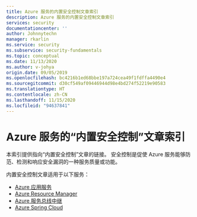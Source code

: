 ```yaml
---
title: Azure 服务的内置安全控制文章索引
description: Azure 服务的内置安全控制文章索引
services: security
documentationcenter: ''
author: Johnnytechn
manager: rkarlin
ms.service: security
ms.subservice: security-fundamentals
ms.topic: conceptual
ms.date: 11/13/2020
ms.author: v-johya
origin.date: 09/05/2019
ms.openlocfilehash: bc4216b1ed68bbe197a724cea49f1fdffa4490e4
ms.sourcegitcommit: d30cf549af09446944d98e4bd274f52219e90583
ms.translationtype: HT
ms.contentlocale: zh-CN
ms.lasthandoff: 11/15/2020
ms.locfileid: "94637841"
---
```

# <a name="index-of-built-in-security-controls-articles-for-azure-services"></a>Azure 服务的“内置安全控制”文章索引

本索引提供指向“内置安全控制”文章的链接。 安全控制是促使 Azure 服务能够防范、检测和响应安全漏洞的一种服务质量或功能。

内置安全控制文章适用于以下服务：


- [Azure 应用服务](../../app-service/app-service-security-controls.md)
- [Azure Resource Manager](../../azure-resource-manager/management/azure-resource-manager-security-controls.md)
- [Azure 服务总线中继](../../service-bus-relay/service-bus-relay-security-controls.md)
- [Azure Spring Cloud](../../spring-cloud/spring-cloud-concept-security-controls.md)

